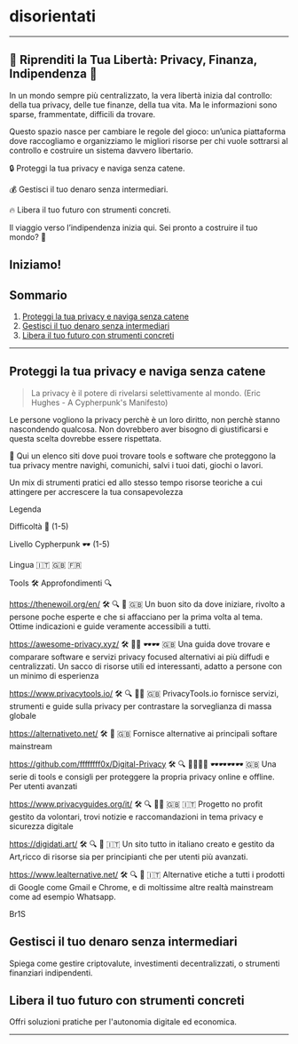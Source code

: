 # disorientati
----------------------------------------------------------------------------------------------------------------------------------------------------------------------------

## 🚀 Riprenditi la Tua Libertà: Privacy, Finanza, Indipendenza 🏴

In un mondo sempre più centralizzato, la vera libertà inizia dal controllo: della tua privacy, delle tue finanze, della tua vita. Ma le informazioni sono sparse, frammentate, difficili da trovare.

Questo spazio nasce per cambiare le regole del gioco: un’unica piattaforma dove raccogliamo e organizziamo le migliori risorse per chi vuole sottrarsi al controllo e costruire un sistema davvero libertario.

🔒 Proteggi la tua privacy e naviga senza catene.

💰 Gestisci il tuo denaro senza intermediari.

🔥 Libera il tuo futuro con strumenti concreti.

Il viaggio verso l’indipendenza inizia qui. Sei pronto a costruire il tuo mondo? 🚀

## Iniziamo!

## Sommario
1. [Proteggi la tua privacy e naviga senza catene](#proteggi-la-tua-privacy-e-naviga-senza-catene)
2. [Gestisci il tuo denaro senza intermediari](#gestisci-il-tuo-denaro-senza-intermediari)
3. [Libera il tuo futuro con strumenti concreti](#libera-il-tuo-futuro-con-strumenti-concreti)

---

## Proteggi la tua privacy e naviga senza catene
> La privacy è il potere di rivelarsi selettivamente al mondo. (Eric Hughes - A Cypherpunk's Manifesto) 

Le persone vogliono la privacy perchè è un loro diritto, non perchè stanno nascondendo qualcosa. Non dovrebbero aver bisogno di giustificarsi e questa scelta dovrebbe essere rispettata.

🎯 Qui un elenco siti dove puoi trovare tools e software che proteggono la tua privacy mentre navighi, comunichi, salvi i tuoi dati, giochi o lavori.

Un mix di strumenti pratici ed allo stesso tempo risorse teoriche a cui attingere per accrescere la tua consapevolezza

Legenda

Difficoltà 🧠 (1-5)

Livello Cypherpunk 🕶 (1-5)

Lingua 🇮🇹 🇬🇧 🇫🇷

Tools  🛠  Approfondimenti 🔍

https://thenewoil.org/en/  🛠 🔍 🧠 🇬🇧
Un buon sito da dove iniziare, rivolto a persone poche esperte e che si affacciano per la prima volta al tema. Ottime indicazioni e guide veramente accessibili a tutti.

https://awesome-privacy.xyz/  🛠  🧠🧠 🕶🕶 🇬🇧
Una guida dove trovare e comparare software e servizi privacy focused alternativi ai più diffudi e centralizzati. 
Un sacco di risorse utili ed interessanti, adatto a persone con un minimo di esperienza
 
https://www.privacytools.io/ 🛠  🔍 🧠🧠 🇬🇧
PrivacyTools.io fornisce servizi, strumenti e guide sulla privacy per contrastare la sorveglianza di massa globale

https://alternativeto.net/ 🛠 🧠 🇬🇧
Fornisce alternative ai principali softare mainstream 

https://github.com/ffffffff0x/Digital-Privacy 🛠  🔍 🧠🧠🧠🧠 🕶🕶🕶🕶 🇬🇧
Una serie di tools e consigli per proteggere la propria privacy online e offline.
Per utenti avanzati

https://www.privacyguides.org/it/ 🛠  🔍 🧠🧠 🇬🇧 🇮🇹
Progetto no profit gestito da volontari, trovi notizie e raccomandazioni in tema privacy e sicurezza digitale

https://digidati.art/  🛠  🔍 🧠 🇮🇹
Un sito tutto in italiano creato e gestito da Art,ricco di risorse sia per principianti che per utenti più avanzati.

https://www.lealternative.net/ 🛠  🔍 🧠 🇮🇹
Alternative etiche a tutti i prodotti di Google come Gmail e Chrome, e di moltissime altre realtà mainstream come ad esempio Whatsapp. 

Br1S

## Gestisci il tuo denaro senza intermediari
Spiega come gestire criptovalute, investimenti decentralizzati, o strumenti finanziari indipendenti.

## Libera il tuo futuro con strumenti concreti
Offri soluzioni pratiche per l'autonomia digitale ed economica.

---





